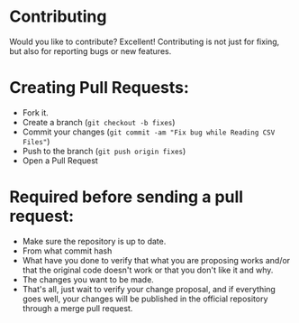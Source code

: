 # Contributing

Would you like to contribute? Excellent!
Contributing is not just for fixing, but also for reporting bugs or new features.

Creating Pull Requests:
=======================

- Fork it.
- Create a branch (`git checkout -b fixes`)
- Commit your changes (`git commit -am "Fix bug while Reading CSV Files"`)
- Push to the branch (`git push origin fixes`)
- Open a Pull Request

Required before sending a pull request:
=======================================

- Make sure the repository is up to date.
- From what commit hash
- What have you done to verify that what you are proposing works and/or that the original code doesn't work or that you don't like it and why.
- The changes you want to be made.
- That's all, just wait to verify your change proposal, and if everything goes well, your changes will be published in the official repository through a merge pull request.
